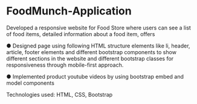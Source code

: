 # FoodMunch-Application

Developed a responsive website for Food Store where users can see a list of food items, detailed information about a food item, offers

●	Designed page using following HTML structure elements like li, header, article, footer elements and different bootstrap components to show different sections in the website and different bootstrap classes for responsiveness through mobile-first approach.

●	Implemented product youtube videos by using bootstrap embed and model components

Technologies used: HTML, CSS, Bootstrap
